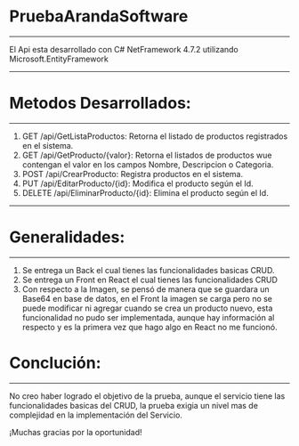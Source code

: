# PruebaArandaSoftware
***
El Api esta desarrollado con C# NetFramework 4.7.2 utilizando Microsoft.EntityFramework
***
# Metodos Desarrollados:
***
1. GET /api/GetListaProductos: Retorna el listado de productos registrados en el sistema.
2. GET /api/GetProducto/{valor}: Retorna el listados de productos wue contengan el valor en los campos Nombre, Descripcion o Categoria.
3. POST /api/CrearProducto: Registra productos en el sistema.
4. PUT /api/EditarProducto/{id}: Modifica el producto según el Id.
5. DELETE /api/EliminarProducto/{id}: Elimina el producto según el Id.
***
# Generalidades:
***
1. Se entrega un Back el cual tienes las funcionalidades basicas CRUD.
2. Se entrega un Front en React el cual tienes las funcionalidades CRUD
3. Con respecto a la Imagen, se pensó de manera que se guardara un Base64 en base de datos,
   en el Front la imagen se carga pero no se puede modificar ni agregar cuando se crea un
   producto nuevo, esta funcionalidad no pudo ser implementada, aunque hay información al respecto
   y es la primera vez que hago algo en React no me funcionó.
# Conclución:
***
No creo haber logrado el objetivo de la prueba, aunque el servicio tiene las funcionalidades 
basicas del CRUD, la prueba exigia un nivel mas de complejidad en la implementación del Servicio.

¡Muchas gracias por la oportunidad!
